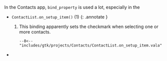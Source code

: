 In the Contacts app, `bind_property` is used a lot, especially in the 

-   `ContactList.on_setup_item()` (1)
    {: .annotate }

    1.  This binding apparently sets the checkmark when selecting one or more contacts.

        ```vala hl_lines="15-16"
        --8<-- "includes/gtk/projects/Contacts/ContactList.on_setup_item.vala"
        ```

-   
